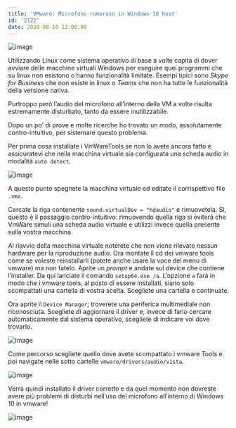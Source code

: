 ```yaml
---
title: 'VMware: Microfono rumoroso in Windows 10 host'
id: '2122'
date: 2020-08-10 12:00:00
---
```


![image](/images/2021/08/mic.jpg)

Utilizzando Linux come sistema operativo di base a volte capita di dover avviare delle macchine virtuali Windows per eseguire quei programmi che su linux non esistono o hanno funzionalità limitate. Esempi tipici sono _Skype for Business_ che non esiste in linux o _Teams_ che non ha tutte le funzionalità della versione nativa.

Purtroppo però l’audio del microfono all’interno della VM a volte risulta estremamente disturbato, tanto da essere inutilizzabile.

Dopo un po' di prove e molte ricerche ho trovato un modo, assolutamente contro-intuitivo, per sistemare questo problema.

Per prima cosa installate i VmWareTools se non lo avete ancora fatto e assicuratevi che nella macchina virtuale sia configurata una scheda audio in modalità `auto detect`.

![image](/images/2021/08/setup.jpg)

A questo punto spegnete la macchina virtuale ed editate il corrispettivo file `.vmx`.

Cercate la riga contenente `sound.virtualDev = "hdaudio"` e rimuovetela. Sì, questo è il passaggio contro-intuitivo: rimuovendo quella riga si eviterà che VmWare simuli una scheda audio virtuale e utilizzi invece quella presente sulla vostra macchina.

Al riavvio della macchina virtuale noterete che non viene rilevato nessun hardware per la riproduzione audio. Ora montate il cd dei vmware tools come se voleste reinstallarli (potete anche usare la voce del menu di vmware) ma non fatelo. Aprite un _prompt_ e andate sul device che contiene l’installer. Da qui lanciate il comando `setup64.exe /a`. L’opzione `a` fará in modo che i vmware tools, al posto di essere installati, siano solo scompattati una cartella di vostra scelta. Scegliete una cartella e continuate.

Ora aprite il `Device Manager`; troverete una periferica multimediale non riconosciuta. Scegliete di aggiornare il driver e, invece di farlo cercare automaticamente dal sistema operativo, scegliete di indicare voi dove trovarlo.

![image](/images/2021/08/browse.jpg)

Come percorso scegliete quello dove avete scompattato i vmware Tools e poi navigate nelle sotto cartelle `vmware/drivers/audio/vista`.

![image](/images/2021/08/folders.jpg)

Verrà quindi installato il driver corretto e da quel momento non dovreste avere più problemi di disturbi nell’uso del microfono all’interno di Windows 10 in vmware!

![image](/images/2021/08/done.jpg)
